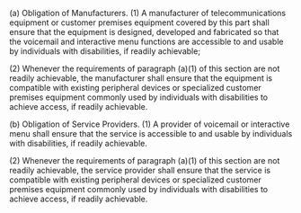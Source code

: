 (a) Obligation of Manufacturers. (1) A manufacturer of telecommunications equipment or customer premises equipment covered by this part shall ensure that the equipment is designed, developed and fabricated so that the voicemail and interactive menu functions are accessible to and usable by individuals with disabilities, if readily achievable;

(2) Whenever the requirements of paragraph (a)(1) of this section are not readily achievable, the manufacturer shall ensure that the equipment is compatible with existing peripheral devices or specialized customer premises equipment commonly used by individuals with disabilities to achieve access, if readily achievable.

(b) Obligation of Service Providers. (1) A provider of voicemail or interactive menu shall ensure that the service is accessible to and usable by individuals with disabilities, if readily achievable.

(2) Whenever the requirements of paragraph (a)(1) of this section are not readily achievable, the service provider shall ensure that the service is compatible with existing peripheral devices or specialized customer premises equipment commonly used by individuals with disabilities to achieve access, if readily achievable.

